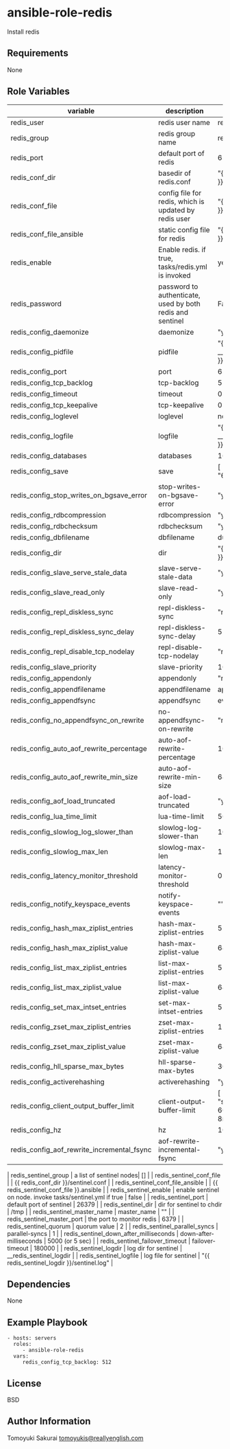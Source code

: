 ansible-role-redis
==================

Install redis

Requirements
------------

None

Role Variables
--------------

| variable | description | default |
|----------|-------------|---------|
| redis\_user | redis user name | redis |
| redis\_group | redis group name | redis |
| redis\_port | default port of redis | 6379 |
| redis\_conf\_dir | basedir of redis.conf | "{{ \_\_redis\_conf\_dir }}" |
| redis\_conf\_file | config file for redis, which is updated by redis user | "{{ redis\_conf\_dir }}/redis.conf" |
| redis\_conf\_file\_ansible | static config file for redis | "{{ redis\_conf\_file }}.ansible"
| redis\_enable | Enable redis. if true, tasks/redis.yml is invoked | yes |
| redis\_password | password to authenticate, used by both redis and sentinel | False |
| redis\_config\_daemonize | daemonize | "yes" |
| redis\_config\_pidfile | pidfile | "{{ \_\_redis\_config\_pidfile }}" |
| redis\_config\_port | port | 6379 |
| redis\_config\_tcp\_backlog| tcp-backlog |511 |
| redis\_config\_timeout | timeout | 0 |
| redis\_config\_tcp\_keepalive | tcp-keepalive | 0 |
| redis\_config\_loglevel | loglevel | notice |
| redis\_config\_logfile | logfile | "{{ \_\_redis\_config\_logfile }}" |
| redis\_config\_databases | databases | 16 |
| redis\_config\_save | save | [ "900 1", "300 10", "60, 10000" ] |
| redis\_config\_stop\_writes\_on\_bgsave\_error | stop-writes-on-bgsave-error | "yes" |
| redis\_config\_rdbcompression | rdbcompression | "yes" |
| redis\_config\_rdbchecksum | rdbchecksum | "yes" |
| redis\_config\_dbfilename | dbfilename | dump.rdb |
| redis\_config\_dir | dir | "{{ \_\_redis\_config\_dir }}" |
| redis\_config\_slave\_serve\_stale\_data | slave-serve-stale-data | "yes" |
| redis\_config\_slave\_read\_only | slave-read-only | "yes" |
| redis\_config\_repl\_diskless\_sync | repl-diskless-sync | "no" |
| redis\_config\_repl\_diskless\_sync\_delay | repl-diskless-sync-delay | 5 |
| redis\_config\_repl\_disable\_tcp\_nodelay | repl-disable-tcp-nodelay | "no" |
| redis\_config\_slave\_priority | slave-priority | 100 |
| redis\_config\_appendonly | appendonly | "no" |
| redis\_config\_appendfilename | appendfilename | appendonly.aof |
| redis\_config\_appendfsync | appendfsync | everysec |
| redis\_config\_no\_appendfsync\_on\_rewrite | no-appendfsync-on-rewrite | "no" |
| redis\_config\_auto\_aof\_rewrite\_percentage | auto-aof-rewrite-percentage | 100 |
| redis\_config\_auto\_aof\_rewrite\_min\_size | auto-aof-rewrite-min-size | 64mb |
| redis\_config\_aof\_load\_truncated | aof-load-truncated | "yes" |
| redis\_config\_lua\_time\_limit | lua-time-limit | 5000 |
| redis\_config\_slowlog\_log\_slower\_than | slowlog-log-slower-than | 10000 |
| redis\_config\_slowlog\_max\_len | slowlog-max-len | 128 |
| redis\_config\_latency\_monitor\_threshold | latency-monitor-threshold | 0 |
| redis\_config\_notify\_keyspace\_events | notify-keyspace-events | "" |
| redis\_config\_hash\_max\_ziplist\_entries | hash-max-ziplist-entries | 512 |
| redis\_config\_hash\_max\_ziplist\_value | hash-max-ziplist-value | 64 |
| redis\_config\_list\_max\_ziplist\_entries | list-max-ziplist-entries | 512 |
| redis\_config\_list\_max\_ziplist\_value | list-max-ziplist-value | 64 |
| redis\_config\_set\_max\_intset\_entries | set-max-intset-entries | 512 |
| redis\_config\_zset\_max\_ziplist\_entries | zset-max-ziplist-entries | 128 |
| redis\_config\_zset\_max\_ziplist\_value | zset-max-ziplist-value | 64 |
| redis\_config\_hll\_sparse\_max\_bytes | hll-sparse-max-bytes | 3000 |
| redis\_config\_activerehashing | activerehashing | "yes" |
| redis\_config\_client\_output\_buffer\_limit | client-output-buffer-limit | [ "normal 0 0 0", "slave 256mb 64mb 60", "pubsub 32mb 8mb 60" ]
| redis\_config\_hz | hz | 10 |
| redis\_config\_aof\_rewrite\_incremental\_fsync | aof-rewrite-incremental-fsync | "yes" |

| redis\_sentinel\_group | a list of sentinel nodes| [] |
| redis\_sentinel\_conf\_file | | {{ redis\_conf\_dir }}/sentinel.conf |
| redis\_sentinel\_conf\_file\_ansible | | {{ redis\_sentinel\_conf\_file }}.ansible |
| redis\_sentinel\_enable | enable sentinel on node. invoke tasks/sentinel.yml if true | false |
| redis\_sentinel\_port | default port of sentinel | 26379 |
| redis\_sentinel\_dir | dir for sentinel to chdir | /tmp |
| redis\_sentinel\_master\_name | master\_name | "" |
| redis\_sentinel\_master\_port | the port to monitor redis | 6379 |
| redis\_sentinel\_quorum | quorum value | 2 |
| redis\_sentinel\_parallel\_syncs | parallel-syncs | 1 |
| redis\_sentinel\_down\_after\_milliseconds | down-after-milliseconds | 5000 (or 5 sec) |
| redis\_sentinel\_failover\_timeout | failover-timeout | 180000 |
| redis\_sentinel\_logdir | log dir for sentinel | \_\_redis\_sentinel\_logdir |
| redis\_sentinel\_logfile | log file for sentinel | "{{ redis\_sentinel\_logdir }}/sentinel.log" |

Dependencies
------------

None

Example Playbook
----------------

    - hosts: servers
      roles:
         - ansible-role-redis
      vars:
         redis_config_tcp_backlog: 512

License
-------

BSD

Author Information
------------------

Tomoyuki Sakurai <tomoyukis@reallyenglish.com>
